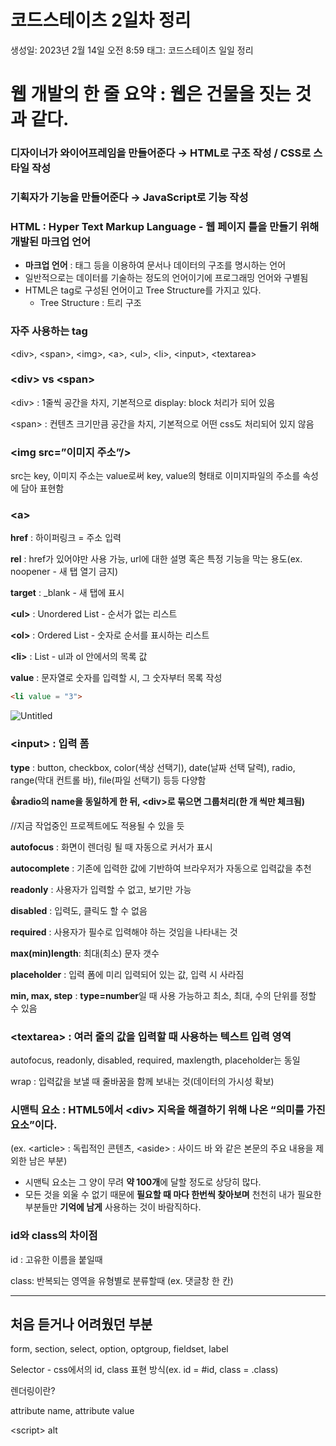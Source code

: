 # 코드스테이츠 2일차 정리

생성일: 2023년 2월 14일 오전 8:59
태그: 코드스테이츠 일일 정리

# 웹 개발의 한 줄 요약 : 웹은 건물을 짓는 것과 같다.

### 디자이너가 와이어프레임을 만들어준다 → HTML로 구조 작성 / CSS로 스타일 작성

### 기획자가 기능을 만들어준다 → JavaScript로 기능 작성

### HTML : Hyper Text Markup Language - 웹 페이지 틀을 만들기 위해 개발된 마크업 언어

- **마크업 언어** : 태그 등을 이용하여 문서나 데이터의 구조를 명시하는 언어
- 일반적으로는 데이터를 기술하는 정도의 언어이기에 프로그래밍 언어와 구별됨
- HTML은 tag로 구성된 언어이고 Tree Structure를 가지고 있다.
    - Tree Structure : 트리 구조

### 자주 사용하는 tag

<div\>, <span\>, <img\>, <a\>, <ul\>, <li\>, <input\>, <textarea\>

### <div\> vs <span\>

<div\> : 1줄씩 공간을 차지, 기본적으로 display: block 처리가 되어 있음

<span\> : 컨텐츠 크기만큼 공간을 차지, 기본적으로 어떤 css도 처리되어 있지 않음

### <img src=”이미지 주소”/>

src는 key, 이미지 주소는 value로써 key, value의 형태로 이미지파일의 주소를 속성에 담아 표현함

### <a\>

**href** : 하이퍼링크 = 주소 입력

**rel** : href가 있어야만 사용 가능, url에 대한 설명 혹은 특정 기능을 막는 용도(ex. noopener - 새 탭 열기 금지)

**target** : _blank - 새 탭에 표시

**<ul\>** : Unordered List - 순서가 없는 리스트

**<ol\>** : Ordered List - 숫자로 순서를 표시하는 리스트

**<li\>** : List - ul과 ol 안에서의 목록 값

**value** : 문자열로 숫자를 입력할 시, 그 숫자부터 목록 작성 

```html
<li value = "3">
```
![Untitled](https://user-images.githubusercontent.com/100808381/218663685-28d08546-f2bc-4ce6-858c-ce443f98142f.png)



### <input\> : 입력 폼

**type** : button, checkbox, color(색상 선택기), date(날짜 선택 달력), radio, range(막대 컨트롤 바), file(파일 선택기) 등등 다양함

**👍radio의 name을 동일하게 한 뒤, <div\>로 묶으면 그룹처리(한 개 씩만 체크됨)**

//지금 작업중인 프로젝트에도 적용될 수 있을 듯

**autofocus** : 화면이 렌더링 될 때 자동으로 커서가 표시

**autocomplete** : 기존에 입력한 값에 기반하여 브라우저가 자동으로 입력값을 추천

**readonly** : 사용자가 입력할 수 없고, 보기만 가능

**disabled** : 입력도, 클릭도 할 수 없음

**required** : 사용자가 필수로 입력해야 하는 것임을 나타내는 것

**max(min)length**: 최대(최소) 문자 갯수

**placeholder** : 입력 폼에 미리 입력되어 있는 값, 입력 시 사라짐

**min, max, step** : **type=number**일 때 사용 가능하고 최소, 최대, 수의 단위를 정할 수 있음

### <textarea\> : 여러 줄의 값을 입력할 때 사용하는 텍스트 입력 영역

autofocus, readonly, disabled, required, maxlength, placeholder는 동일

wrap : 입력값을 보낼 때 줄바꿈을 함께 보내는 것(데이터의 가시성 확보)

### **시맨틱 요소 : HTML5에서 <div\> 지옥을 해결하기 위해 나온 “의미를 가진 요소”이다.**

(ex. <article\> : 독립적인 콘텐츠, <aside\> : 사이드 바 와 같은 본문의 주요 내용을 제외한 남은 부분)

- 시맨틱 요소는 그 양이 무려 **약 100개**에 달할 정도로 상당히 많다.
- 모든 것을 외울 수 없기 때문에 **필요할 때 마다 한번씩 찾아보며** 천천히 내가 필요한 부분들만 **기억에 남게** 사용하는 것이 바람직하다.

### id와 class의 차이점

id : 고유한 이름을 붙일때

class: 반복되는 영역을 유형별로 분류할때 (ex. 댓글창 한 칸)

---

## 처음 듣거나 어려웠던 부분

form, section, select, option, optgroup, fieldset, label

Selector - css에서의 id, class 표현 방식(ex. id = #id, class = .class)

렌더링이란?

attribute name, attribute value

<script\>
alt
